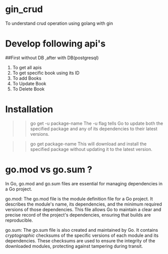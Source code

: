 # gin_crud
To understand crud operation using golang with gin 
# Develop following api's
##First without DB ,after with  DB(postgresql) 
1. To get all apis
2. To get specific book using its ID
3. To add Books
4. To Update Book
5. To Delete Book

# Installation 
>> go get -u package-name
The -u flag tells Go to update both the specified package and any of its dependencies to their latest versions.


>> go get package-name
This will download and install the specified package without updating it to the latest version.


# go.mod vs go.sum ?
In Go, go.mod and go.sum files are essential for managing dependencies in a Go project.

go.mod: The go.mod file is the module definition file for a Go project. It describes the module's name, its dependencies, and the minimum required versions of those dependencies. This file allows Go to maintain a clear and precise record of the project's dependencies, ensuring that builds are reproducible.

go.sum: The go.sum file is also created and maintained by Go. It contains *cryptographic* checksums of the specific versions of each module and its dependencies. These checksums are used to ensure the integrity of the downloaded modules, protecting against tampering during transit.




